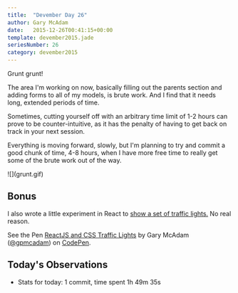 ```yaml
---
title:  "Devember Day 26"
author: Gary McAdam
date:   2015-12-26T00:41:15+00:00
template: devember2015.jade
seriesNumber: 26
category: devember2015
---
```


Grunt grunt! <span class="more"></span>

The area I'm working on now, basically filling out the parents section and adding forms to all of my models, is brute work. And I find that it needs long, extended periods of time.

Sometimes, cutting yourself off with an arbitrary time limit of 1-2 hours can prove to be counter-intuitive, as it has the penalty of having to get back on track in your next session.

Everything is moving forward, slowly, but I'm planning to try and commit a good chunk of time, 4-8 hours, when I have more free time to really get some of the brute work out of the way.

<div class="img-responsive img-md">
![](grunt.gif)
</div>

## Bonus

I also wrote a little experiment in React to [show a set of traffic lights.](http://codepen.io/gpmcadam/pen/RrGYjR) No real reason.

<p data-height="541" data-theme-id="0" data-slug-hash="RrGYjR" data-default-tab="result" data-user="gpmcadam" class='codepen'>See the Pen <a href='http://codepen.io/gpmcadam/pen/RrGYjR/'>ReactJS and CSS Traffic Lights</a> by Gary McAdam (<a href='http://codepen.io/gpmcadam'>@gpmcadam</a>) on <a href='http://codepen.io'>CodePen</a>.</p>
<script async src="//assets.codepen.io/assets/embed/ei.js"></script>

## Today's Observations

 - Stats for today: 1 commit, time spent 1h 49m 35s